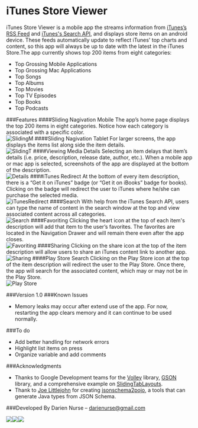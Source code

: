 # iTunes Store Viewer
iTunes Store Viewer is a mobile app the streams information from [iTunes’s RSS Feed] and [iTunes's Search API], and displays store items on an android device. These feeds automatically update to reflect iTunes' top charts and content, so this app will always be up to date with the latest in the iTunes Store.The app currently shows top 200 items from eight categories:
- Top Grossing Mobile Applications
- Top Grossing Mac Applications
- Top Songs
- Top Albums
- Top Movies
- Top TV Episodes
- Top Books
- Top Podcasts

###Features
####Sliding Nagivation Mobile
The app’s home page displays the top 200 items in eight categories. Notice how each category is associated with a specific color.<br/>
![SlidingM](http://i.imgur.com/yqYZMLt.gif)
####Sliding Nagivation Tablet
For larger screens, the app displays the items list along side the item details.<br/>
![SlidingT](http://i.imgur.com/GwHkKZQ.gif)
####Viewing Media Details
Selecting an item delays that item’s details (i.e. price, description, release date, author, etc.). When a mobile app or mac app is selected, screenshots of the app are displayed at the bottom of the description.<br/>
![Details](http://i.imgur.com/nOxStKu.gif)
####iTunes Redirect
At the bottom of every item description, there is a “Get it on iTunes” badge (or “Get it on iBooks” badge for books). Clicking on the badge will redirect the user to iTunes where he/she can purchase the selected media.<br/>
![iTunesRedirect](http://i.imgur.com/l5jgo8J.gif)
####Search
With help from the iTunes Search API, users can type the name of content in the search window at the top and view associated content across all categories.<br/>
![Search](http://i.imgur.com/ha9Sh99.gif)
####Favoriting
Clicking the heart icon at the top of each item's description will add that item to the user’s favorites. The favorites are located in the Navigation Drawer and will remain there even after the app closes.<br/>
![Favoriting](http://i.imgur.com/PgpbYo3.gif)
####Sharing
Clicking on the share icon at the top of the item description will allow users to share an iTunes content link to another app.<br/>
![Sharing](http://i.imgur.com/eX1V1vw.gif)
####Play Store Search
Clicking on the Play Store icon at the top of the item description will redirect the user to the Play Store. Once there, the app will search for the associated content, which may or may not be in the Play Store.<br/>
![Play Store](http://i.imgur.com/A5tmUff.gif)

###Version
1.0
###Known Issues
- Memory leaks may occur after extend use of the app. For now, restarting the app clears memory and it can continue to be used normally.

###To do
- Add better handling for network errors
- Highlight list items on press
- Organize variable and add comments

###Acknowledgments
- Thanks to Google Development teams for the [Volley] library, [GSON] library, and a comprehensive example on [SlidingTabLayouts].
- Thank to [Joe Littlejohn] for creating [jsonschema2pojo], a tools that can generate Java types from JSON Schema.

###Developed By
Darien Nurse – [darienurse@gmail.com]

[<img src="http://i.imgur.com/uMKQoqL.png">](https://plus.google.com/+DarienNurse/posts)[<img src="http://i.imgur.com/s7KNPyo.png">](www.linkedin.com/pub/darien-nurse/26/623/a55/en)[<img src="http://i.imgur.com/meZkHZ2.png">](https://twitter.com/darienurse)

[Joe Littlejohn]:https://github.com/joelittlejohn
[jsonschema2pojo]:http://www.jsonschema2pojo.org/
[GSON]:https://code.google.com/p/google-gson/
[Volley]:http://developer.android.com/training/volley/index.html
[SlidingTabLayouts]:https://developer.android.com/samples/SlidingTabsBasic/project.html
[Itunes’s RSS Feed]:https://rss.itunes.apple.com/us/]
[iTunes's Search API]:https://www.apple.com/itunes/affiliates/resources/documentation/itunes-store-web-service-search-api.html]
[darienurse@gmail.com]:darienurse@gmail.com
